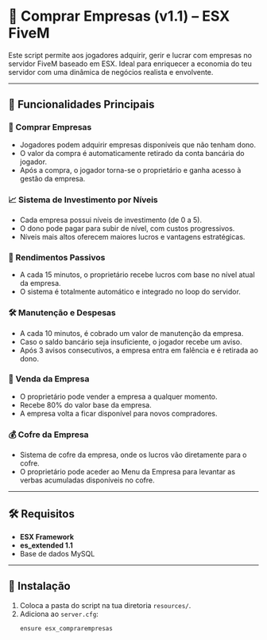 # 🏢 Comprar Empresas (v1.1) – ESX FiveM

Este script permite aos jogadores adquirir, gerir e lucrar com empresas no servidor FiveM baseado em ESX. Ideal para enriquecer a economia do teu servidor com uma dinâmica de negócios realista e envolvente.

---

## 📌 Funcionalidades Principais

### 🏪 Comprar Empresas
- Jogadores podem adquirir empresas disponíveis que não tenham dono.
- O valor da compra é automaticamente retirado da conta bancária do jogador.
- Após a compra, o jogador torna-se o proprietário e ganha acesso à gestão da empresa.

### 📈 Sistema de Investimento por Níveis
- Cada empresa possui níveis de investimento (de 0 a 5).
- O dono pode pagar para subir de nível, com custos progressivos.
- Níveis mais altos oferecem maiores lucros e vantagens estratégicas.

### 💸 Rendimentos Passivos
- A cada 15 minutos, o proprietário recebe lucros com base no nível atual da empresa.
- O sistema é totalmente automático e integrado no loop do servidor.

### 🛠️ Manutenção e Despesas
- A cada 10 minutos, é cobrado um valor de manutenção da empresa.
- Caso o saldo bancário seja insuficiente, o jogador recebe um aviso.
- Após 3 avisos consecutivos, a empresa entra em falência e é retirada ao dono.

### 🔁 Venda da Empresa
- O proprietário pode vender a empresa a qualquer momento.
- Recebe 80% do valor base da empresa.
- A empresa volta a ficar disponível para novos compradores.

### 💰 Cofre da Empresa
- Sistema de cofre da empresa, onde os lucros vão diretamente para o cofre.
- O proprietário pode aceder ao Menu da Empresa para levantar as verbas acumuladas disponíveis no cofre.

---

## 🛠️ Requisitos
- **ESX Framework**
- **es_extended 1.1**
- Base de dados MySQL

---

## 📂 Instalação

1. Coloca a pasta do script na tua diretoria `resources/`.
2. Adiciona ao `server.cfg`:
   ```bash
   ensure esx_comprarempresas
